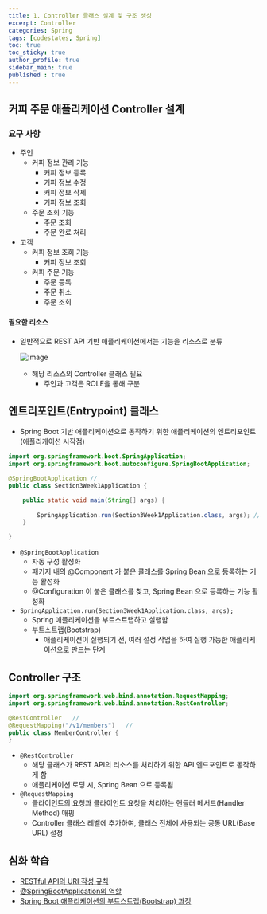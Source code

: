 ```yaml
---
title: 1. Controller 클래스 설계 및 구조 생성
excerpt: Controller
categories: Spring
tags: [codestates, Spring]
toc: true
toc_sticky: true
author_profile: true
sidebar_main: true
published : true
---
```


## 커피 주문 애플리케이션 Controller 설계

### 요구 사항

- 주인
  - 커피 정보 관리 기능
    - 커피 정보 등록
    - 커피 정보 수정
    - 커피 정보 삭제
    - 커피 정보 조회
  - 주문 조회 기능
    - 주문 조회
	- 주문 완료 처리 
- 고객 
  - 커피 정보 조회 기능 
    - 커피 정보 조회
  - 커피 주문 기능
    - 주문 등록
    - 주문 취소
    - 주문 조회

#### 필요한 리소스
- 일반적으로 REST API 기반 애플리케이션에서는 기능을 리소스로 분류
  
  ![image](https://github.com/JSooCha/JSooCha.github.io/assets/90169862/b534c1ae-b1af-4862-83de-c8d74aa14853)

  - 해당 리소스의 Controller 클래스 필요
    - 주인과 고객은 ROLE을 통해 구분

## 엔트리포인트(Entrypoint) 클래스
- Spring Boot 기반 애플리케이션으로 동작하기 위한 애플리케이션의 엔트리포인트(애플리케이션 시작점)

```java
import org.springframework.boot.SpringApplication;
import org.springframework.boot.autoconfigure.SpringBootApplication;

@SpringBootApplication //
public class Section3Week1Application {

	public static void main(String[] args) {
    
		SpringApplication.run(Section3Week1Application.class, args); //
	}

}
```
- ```@SpringBootApplication```
  - 자동 구성 활성화
  - 패키지 내의 @Component 가 붙은 클래스를 Spring Bean 으로 등록하는 기능 활성화
  - @Configuration 이 붙은 클래스를 찾고, Spring Bean 으로 등록하는 기능 활성화
- ```SpringApplication.run(Section3Week1Application.class, args);```
  - Spring 애플리케이션을 부트스트랩하고 실행함
  - 부트스트랩(Bootstrap)
    - 애플리케이션이 실행되기 전, 여러 설정 작업을 하여 실행 가능한 애플리케이션으로 만드는 단계

## Controller 구조 


```java
import org.springframework.web.bind.annotation.RequestMapping;
import org.springframework.web.bind.annotation.RestController;

@RestController   // 
@RequestMapping("/v1/members")   // 
public class MemberController {
}
```
- ```@RestController```
  - 해당 클래스가 REST API의 리소스를 처리하기 위한 API 엔드포인트로 동작하게 함
  - 애플리케이션 로딩 시, Spring Bean 으로 등록됨
- ```@RequestMapping```
  - 클라이언트의 요청과 클라이언트 요청을 처리하는 핸들러 메서드(Handler Method) 매핑
  - Controller 클래스 레벨에 추가하여, 클래스 전체에 사용되는 공통 URL(Base URL) 설정


## 심화 학습
- [RESTful API의 URI 작성 규칙](https://itvillage.tistory.com/35)
- [@SpringBootApplication의 역할](https://itvillage.tistory.com/36)
- [Spring Boot 애플리케이션의 부트스트랩(Bootstrap) 과정](https://itvillage.tistory.com/37)
